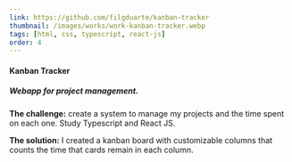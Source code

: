 ```yaml
---
link: https://github.com/filgduarte/kanban-tracker
thumbnail: /images/works/work-kanban-tracker.webp
tags: [html, css, typescript, react-js]
order: 4
---
```

#### Kanban Tracker
##### Webapp for project management.
**The challenge:** create a system to manage my projects and the time spent on each one. Study Typescript and React JS.

**The solution:** I created a kanban board with customizable columns that counts the time that cards remain in each column.
